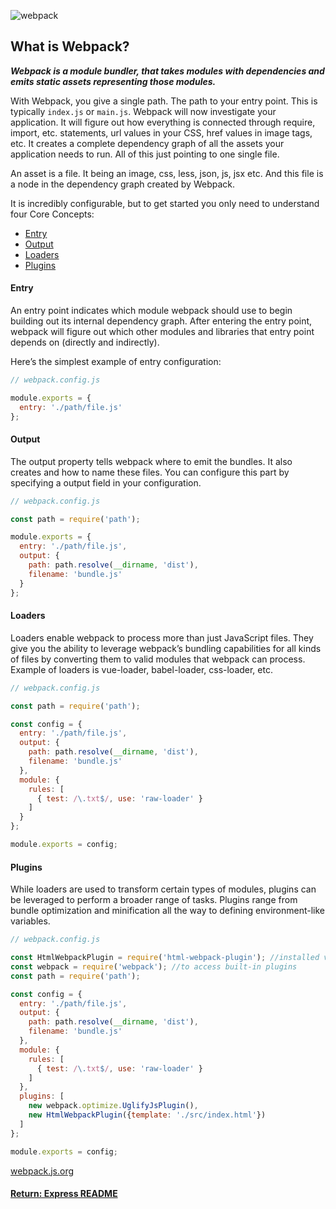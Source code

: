 ![webpack](https://webpack.github.io/assets/what-is-webpack.png)
## What is Webpack?

___Webpack is a module bundler, that takes modules with dependencies and emits static assets representing those modules.___

With Webpack, you give a single path. The path to your entry point. This is typically `index.js` or `main.js`. Webpack will now investigate your application. It will figure out how everything is connected through require, import, etc. statements, url values in your CSS, href values in image tags, etc. It creates a complete dependency graph of all the assets your application needs to run. All of this just pointing to one single file.

An asset is a file. It being an image, css, less, json, js, jsx etc. And this file is a node in the dependency graph created by Webpack.

It is incredibly configurable, but to get started you only need to understand four Core Concepts:
- [Entry](#entry)
- [Output](#output)
- [Loaders](#loaders)
- [Plugins](#plugins)

#### Entry
An entry point indicates which module webpack should use to begin building out its internal dependency graph. After entering the entry point, webpack will figure out which other modules and libraries that entry point depends on (directly and indirectly).

Here’s the simplest example of entry configuration:
```js
// webpack.config.js

module.exports = {
  entry: './path/file.js'
};
```
#### Output
The output property tells webpack where to emit the bundles.  It also creates and how to name these files. You can configure this part by specifying a output field in your configuration.
```js
// webpack.config.js

const path = require('path');

module.exports = {
  entry: './path/file.js',
  output: {
    path: path.resolve(__dirname, 'dist'),
    filename: 'bundle.js'
  }
};
```
#### Loaders
Loaders enable webpack to process more than just JavaScript files. They give you the ability to leverage webpack’s bundling capabilities for all kinds of files by converting them to valid modules that webpack can process. Example of loaders is vue-loader, babel-loader, css-loader, etc.
```js
// webpack.config.js

const path = require('path');

const config = {
  entry: './path/file.js',
  output: {
    path: path.resolve(__dirname, 'dist'),
    filename: 'bundle.js'
  },
  module: {
    rules: [
      { test: /\.txt$/, use: 'raw-loader' }
    ]
  }
};

module.exports = config;
```
#### Plugins
While loaders are used to transform certain types of modules, plugins can be leveraged to perform a broader range of tasks. Plugins range from bundle optimization and minification all the way to defining environment-like variables.
```js
// webpack.config.js

const HtmlWebpackPlugin = require('html-webpack-plugin'); //installed via npm
const webpack = require('webpack'); //to access built-in plugins
const path = require('path');

const config = {
  entry: './path/file.js',
  output: {
    path: path.resolve(__dirname, 'dist'),
    filename: 'bundle.js'
  },
  module: {
    rules: [
      { test: /\.txt$/, use: 'raw-loader' }
    ]
  },
  plugins: [
    new webpack.optimize.UglifyJsPlugin(),
    new HtmlWebpackPlugin({template: './src/index.html'})
  ]
};

module.exports = config;
```

[webpack.js.org](http://webpack.js.org/)

#### [Return: Express README](../README.md)
